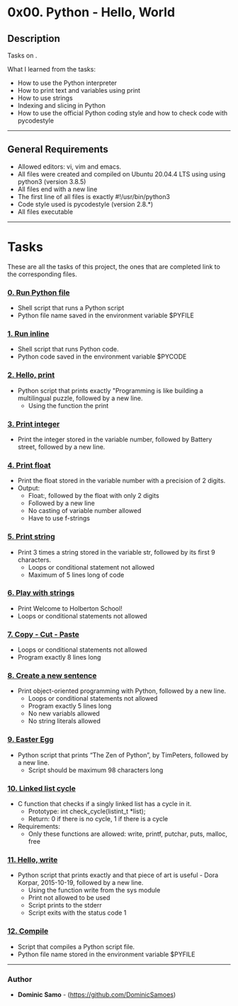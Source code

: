 # 0x00. Python - Hello, World

## Description

Tasks on .

What I learned from the tasks:

* How to use the Python interpreter
* How to print text and variables using print
* How to use strings
* Indexing and slicing in Python
* How to use the official Python coding style and how to check code with pycodestyle

---

## General Requirements
* Allowed editors: vi, vim and emacs.
* All files were created and compiled on Ubuntu 20.04.4 LTS using using python3 (version 3.8.5)
* All files end with a new line
* The first line of all files is exactly #!/usr/bin/python3
* Code style used is pycodestyle (version 2.8.*)
* All files executable

---

# Tasks

These are all the tasks of this project, the ones that are completed link to the corresponding files.

### [0. Run Python file](./0-run)
* Shell script that runs a Python script
* Python file name saved in the environment variable $PYFILE


### [1. Run inline](./1-run_inline)
* Shell script that runs Python code.
* Python code saved in the environment variable $PYCODE

### [2. Hello, print](./2-print.py)
* Python script that prints exactly "Programming is like building a multilingual puzzle, followed by a new line.
	- Using the function the print

### [3. Print integer](./3-print_number.py)
* Print the integer stored in the variable number, followed by Battery street, followed by a new line.

### [4. Print float](./4-print_float.py)
* Print the float stored in the variable number with a precision of 2 digits.
* Output:
	- Float:, followed by the float with only 2 digits
	- Followed by a new line
	- No casting of variable number allowed
	- Have to use f-strings

### [5. Print string](./5-print_string.py) 
* Print 3 times a string stored in the variable str, followed by its first 9 characters.
	- Loops or conditional statement not allowed
	- Maximum of 5 lines long of code

### [6. Play with strings](./6-concat.py)
* Print Welcome to Holberton School!
* Loops or conditional statements not allowed

### [7. Copy - Cut - Paste](./7-edges.py)
* Loops or conditional statements not allowed
* Program exactly 8 lines long

### [8. Create a new sentence](./8-concat_edges.py)
* Print object-oriented programming with Python, followed by a new line.
	- Loops or conditional statements not allowed
	- Program exactly 5 lines long
	- No new variabls allowed
	- No string literals allowed

### [9. Easter Egg](./9-easter_egg.py)
* Python script that prints “The Zen of Python”, by TimPeters, followed by a new line.
 	- Script should be maximum 98 characters long

### [10. Linked list cycle](./10-check_cycle.c) 
* C function that checks if a singly linked list has a cycle in it.
	- Prototype: int check_cycle(listint_t *list);
	- Return: 0 if there is no cycle, 1 if there is a cycle
* Requirements:
	- Only these functions are allowed: write, printf, putchar, puts, malloc, free	

### [11. Hello, write](./100-write.py)
* Python script that prints exactly and that piece of art is useful - Dora Korpar, 2015-10-19, followed by a new line.
	- Using the function write from the sys module
	- Print not allowed to be used
	- Script prints to the stderr
	- Script exits with the status code 1

### [12. Compile](./101-compile)
* Script that compiles a Python script file.
* Python file name stored in the environment variable $PYFILE

---

### Author
* **Dominic Samo** - (https://github.com/DominicSamoes)
